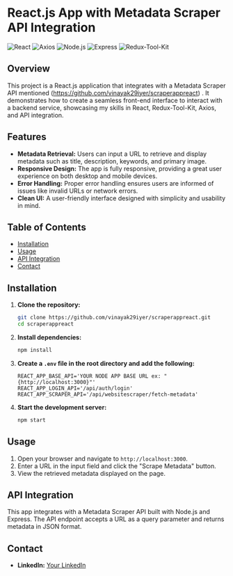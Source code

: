 # React.js App with Metadata Scraper API Integration

![React](https://img.shields.io/badge/React-20232A?style=for-the-badge&logo=react&logoColor=61DAFB)
![Axios](https://img.shields.io/badge/Axios-671DDF?style=for-the-badge&logo=axios&logoColor=white)
![Node.js](https://img.shields.io/badge/Node.js-339933?style=for-the-badge&logo=nodedotjs&logoColor=white)
![Express](https://img.shields.io/badge/Express-000000?style=for-the-badge&logo=express&logoColor=white)
![Redux-Tool-Kit](https://img.shields.io/badge/redux-%23593d88.svg?style=for-the-badge&logo=redux&logoColor=white)

## Overview

This project is a React.js application that integrates with a Metadata Scraper API mentioned (https://github.com/vinayak29iyer/scraperappreact) . It demonstrates how to create a seamless front-end interface to interact with a backend service, showcasing my skills in React, Redux-Tool-Kit, Axios, and API integration.

## Features

- **Metadata Retrieval:** Users can input a URL to retrieve and display metadata such as title, description, keywords, and primary image.
- **Responsive Design:** The app is fully responsive, providing a great user experience on both desktop and mobile devices.
- **Error Handling:** Proper error handling ensures users are informed of issues like invalid URLs or network errors.
- **Clean UI:** A user-friendly interface designed with simplicity and usability in mind.

## Table of Contents

- [Installation](#installation)
- [Usage](#usage)
- [API Integration](#api-integration)
- [Contact](#contact)

## Installation

1. **Clone the repository:**

    ```bash
    git clone https://github.com/vinayak29iyer/scraperappreact.git
    cd scraperappreact
    ```

2. **Install dependencies:**

    ```bash
    npm install
    ```

3. **Create a `.env` file in the root directory and add the following:**

    ```env
    REACT_APP_BASE_API='YOUR NODE APP BASE URL ex: "{http://localhost:3000}"'
    REACT_APP_LOGIN_API='/api/auth/login'
    REACT_APP_SCRAPER_API='/api/websitescraper/fetch-metadata'
    ```

4. **Start the development server:**

    ```bash
    npm start
    ```

## Usage

1. Open your browser and navigate to `http://localhost:3000`.
2. Enter a URL in the input field and click the "Scrape Metadata" button.
3. View the retrieved metadata displayed on the page.

## API Integration

This app integrates with a Metadata Scraper API built with Node.js and Express. The API endpoint accepts a URL as a query parameter and returns metadata in JSON format.

## Contact
- **LinkedIn:** [Your LinkedIn](https://www.linkedin.com/in/vinayak-iyer-65610b17)
